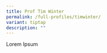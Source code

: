 ```yaml
---
title: Prof Tim Winter
permalink: /full-profiles/timwinter/
variant: tiptap
description: ""
---
```

<p>Lorem Ipsum</p>